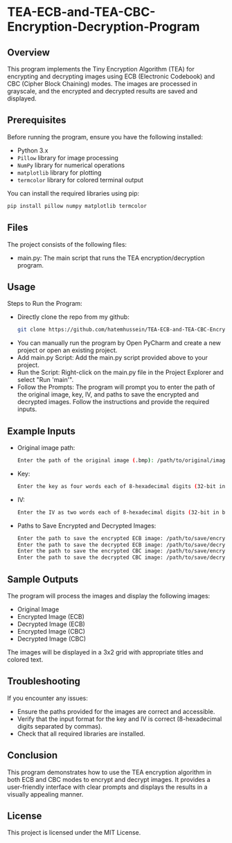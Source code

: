 # TEA-ECB-and-TEA-CBC-Encryption-Decryption-Program

## Overview

This program implements the Tiny Encryption Algorithm (TEA) for encrypting and decrypting images using ECB (Electronic Codebook) and CBC (Cipher Block Chaining) modes. The images are processed in grayscale, and the encrypted and decrypted results are saved and displayed.

## Prerequisites

Before running the program, ensure you have the following installed:
- Python 3.x
- `Pillow` library for image processing
- `NumPy` library for numerical operations
- `matplotlib` library for plotting
- `termcolor` library for colored terminal output

You can install the required libraries using pip:

```sh
pip install pillow numpy matplotlib termcolor
```


## Files

The project consists of the following files:
- main.py: The main script that runs the TEA encryption/decryption program.

## Usage

Steps to Run the Program:
- Directly clone the repo from my github:
  ```sh
  git clone https://github.com/hatemhussein/TEA-ECB-and-TEA-CBC-Encryption-Decryption-Program.git
- You can manually run the program by Open PyCharm and create a new project or open an existing project.
- Add main.py Script: Add the main.py script provided above to your project.
- Run the Script: Right-click on the main.py file in the Project Explorer and select "Run 'main'".
- Follow the Prompts: The program will prompt you to enter the path of the original image, key, IV, and paths to save the encrypted and decrypted images. Follow the instructions and provide the required inputs.

## Example Inputs

- Original image path:
  ```sh
  Enter the path of the original image (.bmp): /path/to/original/image.bmp
- Key:
  ```sh
  Enter the key as four words each of 8-hexadecimal digits (32-bit in binary) separated by commas (e.g., 0x12345678,0x13245768,0x12345678,0x13245768)
- IV:
  ```sh
  Enter the IV as two words each of 8-hexadecimal digits (32-bit in binary) separated by a commas (e.g., 0x11111111,0x22222222):
- Paths to Save Encrypted and Decrypted Images:
  ```sh
  Enter the path to save the encrypted ECB image: /path/to/save/encrypted_ecb_image.bmp
  Enter the path to save the decrypted ECB image: /path/to/save/decrypted_ecb_image.bmp
  Enter the path to save the encrypted CBC image: /path/to/save/encrypted_cbc_image.bmp
  Enter the path to save the decrypted CBC image: /path/to/save/decrypted_cbc_image.bmp

## Sample Outputs

The program will process the images and display the following images:

- Original Image
- Encrypted Image (ECB)
- Decrypted Image (ECB)
- Encrypted Image (CBC)
- Decrypted Image (CBC)
  
The images will be displayed in a 3x2 grid with appropriate titles and colored text.

## Troubleshooting

If you encounter any issues:

- Ensure the paths provided for the images are correct and accessible.
- Verify that the input format for the key and IV is correct (8-hexadecimal digits separated by commas).
- Check that all required libraries are installed.

## Conclusion

This program demonstrates how to use the TEA encryption algorithm in both ECB and CBC modes to encrypt and decrypt images. It provides a user-friendly interface with clear prompts and displays the results in a visually appealing manner.

## License

This project is licensed under the MIT License.
